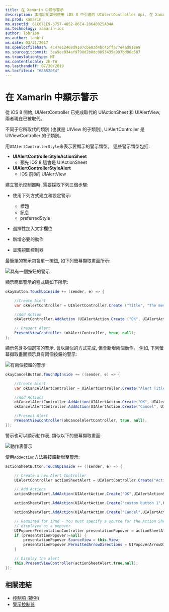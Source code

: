```yaml
---
title: 在 Xamarin 中顯示警示
description: 本檔說明如何使用 iOS 8 中引進的 UIAlertController Api, 在 Xamarin 中顯示警示。
ms.prod: xamarin
ms.assetid: 61C671E9-3757-4052-86E4-28640025A34A
ms.technology: xamarin-ios
author: lobrien
ms.author: laobri
ms.date: 03/21/2017
ms.openlocfilehash: 4c47e12468d9107cbe03d4bc45ffa77e4ad918e9
ms.sourcegitcommit: 3ea9ee034af9790d2b0dc0893435e997bd06e587
ms.translationtype: MT
ms.contentlocale: zh-TW
ms.lasthandoff: 07/30/2019
ms.locfileid: "68652054"
---
```

# <a name="displaying-alerts-in-xamarinios"></a>在 Xamarin 中顯示警示

從 iOS 8 開始, UIAlertController 已完成取代的 UIActionSheet 和 UIAlertView, 兩者現在已被取代。

不同于它所取代的類別 (也就是 UIView 的子類別), UIAlertController 是 UIViewController 的子類別。

用`UIAlertControllerStyle`來表示要顯示的警示類型。 這些警示類型包括:

- **UIAlertControllerStyleActionSheet**
    * 預先 iOS 8 這會是 UIActionSheet
- **UIAlertControllerStyleAlert**
    * IOS 前8的 UIAlertView 

建立警示控制器時, 需要採取下列三個步驟:

- 使用下列方式建立和設定警示:
    * 標題
    * 訊息
    * preferredStyle
    
- 選擇性加入文字欄位
- 新增必要的動作
- 呈現視圖控制器

最簡單的警示包含單一按鈕, 如下列螢幕擷取畫面所示:

 ![具有一個按鈕的警示](alerts-images/alert1.png)

顯示簡單警示的程式碼如下所示:

```csharp
okayButton.TouchUpInside += (sender, e) => {

    //Create Alert
    var okAlertController = UIAlertController.Create ("Title", "The message", UIAlertControllerStyle.Alert);

    //Add Action
    okAlertController.AddAction (UIAlertAction.Create ("OK", UIAlertActionStyle.Default, null));

    // Present Alert
    PresentViewController (okAlertController, true, null);
};
```

顯示包含多個選項的警示, 會以類似的方式完成, 但會新增兩個動作。 例如, 下列螢幕擷取畫面顯示具有兩個按鈕的警示:

 ![有兩個按鈕的警示](alerts-images/alert2.png)

```csharp
okayCancelButton.TouchUpInside += ((sender, e) => {

    //Create Alert
    var okCancelAlertController = UIAlertController.Create("Alert Title", "Choose from two buttons", UIAlertControllerStyle.Alert);

    //Add Actions
    okCancelAlertController.AddAction(UIAlertAction.Create("OK", UIAlertActionStyle.Default, alert => Console.WriteLine ("Okay was clicked")));
    okCancelAlertController.AddAction(UIAlertAction.Create("Cancel", UIAlertActionStyle.Cancel, alert => Console.WriteLine ("Cancel was clicked")));

    //Present Alert
    PresentViewController(okCancelAlertController, true, null);
});
```

警示也可以顯示動作表, 類似以下的螢幕擷取畫面:

 ![動作表警示](alerts-images/alert3.png)

使用`AddAction`方法將按鈕新增至警示:

```csharp
actionSheetButton.TouchUpInside += ((sender, e) => {

    // Create a new Alert Controller
    UIAlertController actionSheetAlert = UIAlertController.Create("Action Sheet", "Select an item from below", UIAlertControllerStyle.ActionSheet);

    // Add Actions
    actionSheetAlert.AddAction(UIAlertAction.Create("OK",UIAlertActionStyle.Default, (action) => Console.WriteLine ("Item One pressed.")));

    actionSheetAlert.AddAction(UIAlertAction.Create("custom button 1",UIAlertActionStyle.Default, (action) => Console.WriteLine ("Item Two pressed.")));

    actionSheetAlert.AddAction(UIAlertAction.Create("Cancel",UIAlertActionStyle.Cancel, (action) => Console.WriteLine ("Cancel button pressed.")));

    // Required for iPad - You must specify a source for the Action Sheet since it is
    // displayed as a popover
    UIPopoverPresentationController presentationPopover = actionSheetAlert.PopoverPresentationController;
    if (presentationPopover!=null) {
        presentationPopover.SourceView = this.View;
        presentationPopover.PermittedArrowDirections = UIPopoverArrowDirection.Up;
    }

    // Display the alert
    this.PresentViewController(actionSheetAlert,true,null);
});
```

## <a name="related-links"></a>相關連結

- [控制項 (範例)](https://docs.microsoft.com/samples/xamarin/ios-samples/controls)
- [警示控制器](https://github.com/xamarin/recipes/tree/master/Recipes/ios/standard_controls/alertcontroller)
